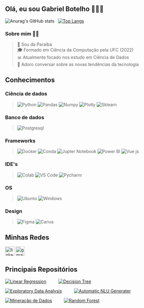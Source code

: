 ## Olá, eu sou Gabriel Botelho 👋:man_technologist: 

![Anurag's GitHub stats](https://github-readme-stats.vercel.app/api?username=gabrielsbotelho&show_icons=true&theme=dark) &nbsp; [![Top Langs](https://github-readme-stats.vercel.app/api/top-langs/?username=gabrielsbotelho&theme=dark)](https://github.com/anuraghazra/github-readme-stats)


### Sobre mim :raising_hand_man:
> :round_pushpin: Sou da Paraíba <br>
> :mortar_board: Formado em Ciência da Computação pela UFC (2022) <br>
> :bar_chart: Atualmente focado nos estudo em Ciência de Dados <br>
> :brain: Adoro conversar sobre as novas tendências da tecnologia 

## Conhecimentos

### Ciência de dados
> ![Python](https://img.shields.io/badge/Python-FFD43B?style=for-the-badge&logo=python&logoColor=blue) ![Pandas](https://img.shields.io/badge/Pandas-2C2D72?style=for-the-badge&logo=pandas&logoColor=white) ![Numpy](https://img.shields.io/badge/Numpy-777BB4?style=for-the-badge&logo=numpy&logoColor=white) ![Plotly](https://img.shields.io/badge/Plotly-239120?style=for-the-badge&logo=plotly&logoColor=white) ![Sklearn](https://img.shields.io/badge/scikit_learn-F7931E?style=for-the-badge&logo=scikit-learn&logoColor=white) ![]()

### Banco de dados
> ![Postgresql](https://img.shields.io/badge/PostgreSQL-316192?style=for-the-badge&logo=postgresql&logoColor=white)

### Frameworks
> ![Docker](https://img.shields.io/badge/Docker-2CA5E0?style=for-the-badge&logo=docker&logoColor=white) ![Conda](https://img.shields.io/badge/conda-342B029.svg?&style=for-the-badge&logo=anaconda&logoColor=white) ![Jupter Notebook](https://img.shields.io/badge/Jupyter-F37626.svg?&style=for-the-badge&logo=Jupyter&logoColor=white) ![Power BI](https://img.shields.io/badge/PowerBI-F2C811?style=for-the-badge&logo=Power%20BI&logoColor=white) ![Vue js](https://img.shields.io/badge/Vue.js-35495E?style=for-the-badge&logo=vuedotjs&logoColor=4FC08D)

### IDE's
> ![Colab](https://img.shields.io/badge/Colab-F9AB00?style=for-the-badge&logo=googlecolab&color=525252) ![VS Code](https://img.shields.io/badge/Visual_Studio_Code-0078D4?style=for-the-badge&logo=visual%20studio%20code&logoColor=white) ![Pycharm](https://img.shields.io/badge/PyCharm-000000.svg?&style=for-the-badge&logo=PyCharm&logoColor=white)

### OS
> ![Ubunto](https://img.shields.io/badge/Ubuntu-E95420?style=for-the-badge&logo=ubuntu&logoColor=white) ![Windows](https://img.shields.io/badge/Windows-0078D6?style=for-the-badge&logo=windows&logoColor=white)

### Design
> ![Figma](https://img.shields.io/badge/Figma-F24E1E?style=for-the-badge&logo=figma&logoColor=white) ![Canva](https://img.shields.io/badge/Canva-%2300C4CC.svg?&style=for-the-badge&logo=Canva&logoColor=white)

## Minhas Redes
[<img src='https://img.shields.io/badge/LinkedIn-0077B5?style=for-the-badge&logo=linkedin&logoColor=white' alt='linkedIn' height=30>](https://www.linkedin.com/in/gabriel-botelhoo/) [<img src='https://img.shields.io/badge/Gmail-D14836?style=for-the-badge&logo=gmail&logoColor=white' alt='gmail' height=30>](mailto:gabrielsbotelho12@gmail.com)


## Principais Repositórios
[![Linear Regression](https://github-readme-stats.vercel.app/api/pin/?username=gabrielsbotelho&repo=Linear-Regression&theme=dark)](https://github.com/GabrielSBotelho/Linear-Regression) &nbsp;&nbsp;&nbsp;&nbsp;&nbsp;&nbsp;&nbsp;&nbsp; [![Decision Tree](https://github-readme-stats.vercel.app/api/pin/?username=gabrielsbotelho&repo=Decision-Tree&theme=dark)](https://github.com/GabrielSBotelho/Decision-Tree)

[![Exploratory Data Analysis](https://github-readme-stats.vercel.app/api/pin/?username=gabrielsbotelho&repo=Apartment-rental-offers-in-Germany&theme=dark)](https://github.com/GabrielSBotelho/Apartment-rental-offers-in-Germany) &nbsp;&nbsp;&nbsp;&nbsp;&nbsp;&nbsp;&nbsp;&nbsp; [![Automatic NLU Generater](https://github-readme-stats.vercel.app/api/pin/?username=gabrielsbotelho&repo=Automatic-NLU-Generator&theme=dark)](https://github.com/GabrielSBotelho/Automatic-NLU-Generator)

[![Mineração de Dados](https://github-readme-stats.vercel.app/api/pin/?username=gabrielsbotelho&repo=Mineracao-de-dados&theme=dark)](https://github.com/GabrielSBotelho/Mineracao-de-dados) &nbsp;&nbsp;&nbsp;&nbsp;&nbsp;&nbsp;&nbsp;&nbsp; [![Random Forest](https://github-readme-stats.vercel.app/api/pin/?username=gabrielsbotelho&repo=Random-Forest&theme=dark)](https://github.com/GabrielSBotelho/Random-Forest)

<!--
**GabrielSBotelho/gabrielsbotelho** is a ✨ _special_ ✨ repository because its `README.md` (this file) appears on your GitHub profile.

email: https://img.shields.io/badge/Gmail-D14836?style=for-the-badge&logo=gmail&logoColor=white

![Anurag's GitHub stats](https://github-readme-stats.vercel.app/api?username=gabrielsbotelho&show_icons=true&theme=dark) &nbsp; [![Top Langs](https://github-readme-stats.vercel.app/api/top-langs/?username=gabrielsbotelho&theme=dark)](https://github.com/anuraghazra/github-readme-stats)

Here are some ideas to get you started:

- 🔭 I’m currently working on ...
- 🌱 I’m currently learning ...
- 👯 I’m looking to collaborate on ...
- 🤔 I’m looking for help with ...
- 💬 Ask me about ...
- 📫 How to reach me: ...
- 😄 Pronouns: ...
- ⚡ Fun fact: ...
-->

